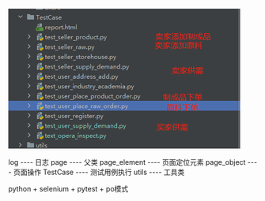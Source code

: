![img.png](img.png)

log ---- 日志
page ---- 父类
page_element ---- 页面定位元素
page_object ---- 页面操作
TestCase ---- 测试用例执行
utils ---- 工具类


python + selenium + pytest + po模式

